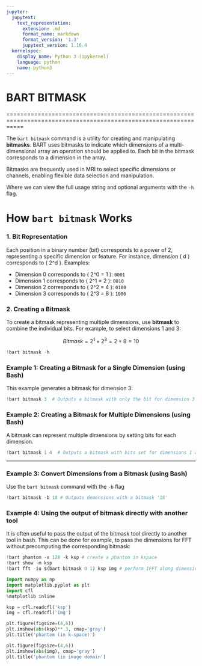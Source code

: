 ```yaml
---
jupyter:
  jupytext:
    text_representation:
      extension: .md
      format_name: markdown
      format_version: '1.3'
      jupytext_version: 1.16.4
  kernelspec:
    display_name: Python 3 (ipykernel)
    language: python
    name: python3
---
```


# BART BITMASK

=================================================================================================================

The `bart bitmask` command is a utility for creating and manipulating **bitmasks**. BART uses bitmasks to indicate which dimensions of a multi-dimensional array an operation should be applied to. Each bit in the bitmask corresponds to a dimension in the array.

Bitmasks are frequently used in MRI to select specific dimensions or channels, enabling flexible data selection and manipulation.

Where we can view the full usage string and optional arguments with the `-h` flag.


# How `bart bitmask` Works

### 1. Bit Representation
Each position in a binary number (bit) corresponds to a power of 2, representing a specific dimension or feature. For instance, dimension \( d \) corresponds to \( 2^d \). Examples:

- Dimension 0 corresponds to \( 2^0 = 1 \): `0001`
- Dimension 1 corresponds to \( 2^1 = 2 \): `0010`
- Dimension 2 corresponds to \( 2^2 = 4 \): `0100`
- Dimension 3 corresponds to \( 2^3 = 8 \): `1000`

### 2. Creating a Bitmask
To create a bitmask representing multiple dimensions, use **bitmask** to combine the individual bits. For example, to select dimensions 1 and 3:

$${Bitmask} = 2^1 + 2^3 = 2 + 8 = 10$$


```python
!bart bitmask -h
```

### Example 1: Creating a Bitmask for a Single Dimension (using Bash)

This example generates a bitmask for dimension 3:

```python
!bart bitmask 3  # Outputs a bitmask with only the bit for dimension 3 set
```

### Example 2: Creating a Bitmask for Multiple Dimensions (using Bash)

A bitmask can represent multiple dimensions by setting bits for each dimension. 

```python
!bart bitmask 1 4  # Outputs a bitmask with bits set for dimensions 1 and 4
```

---

### Example 3: Convert Dimensions from a Bitmask (using Bash)

Use the `bart bitmask` command with the `-b` flag


```python
!bart bitmask -b 18 # Outputs demensions with a bitmask '18'
```

### Example 4: Using the output of bitmask directly with another tool
It is often useful to pass the output of the bitmask tool directly to another tool in bash. This can be done for example,
to pass the dimensions for FFT without precomputing the corresponding bitmask:

```python
!bart phantom -x 128 -k ksp # create a phantom in kspace
!bart show -m ksp
!bart fft -iu $(bart bitmask 0 1) ksp img # perform IFFT along dimensions 0 and 1
```

```python
import numpy as np
import matplotlib.pyplot as plt
import cfl
%matplotlib inline

ksp = cfl.readcfl('ksp')
img = cfl.readcfl('img')

plt.figure(figsize=(4,6))
plt.imshow(abs(ksp)**.3, cmap='gray')
plt.title('phantom (in k-space)')

plt.figure(figsize=(4,6))
plt.imshow(abs(img), cmap='gray')
plt.title('phantom (in image domain')
```
